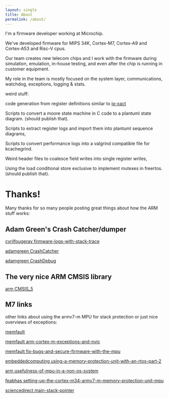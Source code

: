 ```yaml
---
layout: single
title: About
permalink: /about/
---
```


I'm a firmware developer working at Microchip.

We've developed firmware for MIPS 34K, Cortex-M7, Cortex-A9 and Cortex-A53 and Risc-V cpus.

Our team creates new telecom chips and I work with the firmware during simulation, emulation, in-house testing, and even after the chip is running in customer equipment.

My role in the team is mostly focused on the system layer, communications, watchdog, exceptions, logging & stats.

weird stuff:

code generation from register definitions similar to [ip-xact](https://en.wikipedia.org/wiki/IP-XACT)

Scripts to convert a moore state machine in C code to a plantuml state diagram. (should publish that).

Scripts to extract register logs and import them into plantuml sequence diagrams,

Scripts to convert performance logs into a valgrind compatible file for kcachegrind.

Weird header files to coalesce field writes into single register writes,

Using the load conditional store exclusive to implement mutexes in freertos. (should publish that).

# Thanks!

Many thanks for so many people posting great things about how the ARM stuff works:

## Adam Green's Crash Catcher/dumper

[cyrilfougeray firmware-logs-with-stack-trace](http://www.cyrilfougeray.com/2020/07/27/firmware-logs-with-stack-trace.html)

[adamgreen CrashCatcher](https://github.com/adamgreen/CrashCatcher)

[adamgreen CrashDebug](https://github.com/adamgreen/CrashDebug)

## The very nice ARM CMSIS library

[arm CMSIS_5](https://github.com/ARM-software/CMSIS_5)

## M7 links

other links about using the armv7-m MPU for stack protection or just nice overviews of exceptions:

[memfault](https://interrupt.memfault.com/blog/memfault)

[memfault arm-cortex-m-exceptions-and-nvic](https://interrupt.memfault.com/blog/arm-cortex-m-exceptions-and-nvic)

[memfault fix-bugs-and-secure-firmware-with-the-mpu](https://interrupt.memfault.com/blog/fix-bugs-and-secure-firmware-with-the-mpu)

[embeddedcomputing using-a-memory-protection-unit-with-an-rtos-part-2](https://www.embeddedcomputing.com/technology/processing/using-a-memory-protection-unit-with-an-rtos-part-2)

[arm usefulness-of-mpu-in-a-non-os-system](https://community.arm.com/support-forums/f/architectures-and-processors-forum/7107/usefulness-of-mpu-in-a-non-os-system)

[feabhas setting-up-the-cortex-m34-armv7-m-memory-protection-unit-mpu](https://blog.feabhas.com/2013/02/setting-up-the-cortex-m34-armv7-m-memory-protection-unit-mpu/)

[sciencedirect main-stack-pointer](https://www.sciencedirect.com/topics/engineering/main-stack-pointer)
